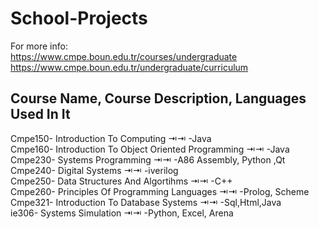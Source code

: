 # School-Projects

For more info:  
https://www.cmpe.boun.edu.tr/courses/undergraduate  
https://www.cmpe.boun.edu.tr/undergraduate/curriculum  


Course Name, Course Description, Languages Used In It  
-----------------------------------------------------  
Cmpe150- Introduction To Computing                               ⇥⇥ -Java   
Cmpe160- Introduction To Object Oriented Programming             ⇥⇥ -Java  
Cmpe230- Systems Programming                                     ⇥⇥ -A86 Assembly, Python ,Qt  
Cmpe240- Digital Systems                                         ⇥⇥ -iverilog  
Cmpe250- Data Structures And Algortihms                          ⇥⇥ -C++  
Cmpe260- Principles Of Programming Languages                     ⇥⇥ -Prolog, Scheme   
Cmpe321- Introduction To Database Systems                        ⇥⇥ -Sql,Html,Java  
ie306- Systems Simulation                                        ⇥⇥ -Python, Excel, Arena  
  
